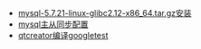 - [mysql-5.7.21-linux-glibc2.12-x86_64.tar.gz安装](./mysql-5.7.21-linux-glibc2.12-x86_64.tar.gz安装.md)
- [mysql主从同步配置](./mysql主从同步配置.md)
- [qtcreator编译googletest](./qtcreator编译googletest.md)
